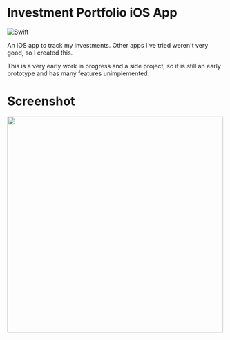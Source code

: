 # Investment Portfolio iOS App

[![Swift](https://github.com/hunterkingsbeer/stocks/actions/workflows/swift.yml/badge.svg)](https://github.com/hunterkingsbeer/stocks/actions/workflows/swift.yml)

An iOS app to track my investments. 
Other apps I've tried weren't very good, so I created this.

This is a very early work in progress and a side project, so it is still an early prototype and has many features unimplemented.

# Screenshot 
<img src="https://i.imgur.com/31tbHeY.png" width="500">
